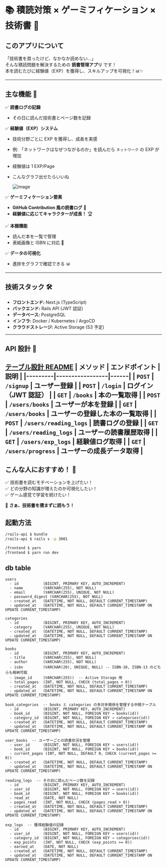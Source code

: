 # 📚 積読対策 × ゲーミフィケーション × 技術書 📖

## **このアプリについて**
「技術書を買ったけど、なかなか読めない…」  
そんな積読問題を解決するための **読書管理アプリ** です！  
本を読むたびに経験値（EXP）を獲得し、スキルアップを可視化！📊✨

---

## **主な機能 🚀**
✅ **読書ログの記録**  
- その日に読んだ技術書とページ数を記録  

✅ **経験値（EXP）システム**  
- 技術分野ごとに EXP を獲得し、成長を実感  
- 例: 「ネットワークはなぜつながるのか」を読んだら `ネットワーク` の EXP が増加
- 経験値は 1 EXP/Page
- こんなグラフ出せたらいいね

  ![image](https://github.com/user-attachments/assets/b1bf2bf0-34bf-4156-860e-4500aef0e907)

✅ **ゲーミフィケーション要素**  
- **GitHub Contribution 風の読書ログ** 📅  
- **経験値に応じてキャラクターが成長！** 🏆  

✅ **本棚機能**  
- 読んだ本を一覧で管理  
- 表紙画像と ISBN に対応 📖  

✅ **データの可視化**  
- 進捗をグラフで確認できる 📊

---

## **技術スタック 🛠️**
- **フロントエンド:** Next.js (TypeScript)
- **バックエンド:** Rails API (JWT 認証)
- **データベース:** PostgreSQL
- **インフラ:** Docker / Kubernetes / ArgoCD
- **クラウドストレージ:** Active Storage (S3 予定)

---

## **API 設計 📡**
[テーブル設計 README](https://github.com/WNomunomu/engineer-guild-hackathon-2025-march/blob/main/rails-api/db/README.md)
| メソッド | エンドポイント        | 説明 |
|---------|-----------------|------|
| `POST`  | `/signup`       | ユーザー登録 |
| `POST`  | `/login`        | ログイン（JWT 認証） |
| `GET`   | `/books`        | 本の一覧取得 |
| `POST`  | `/users/books`   | ユーザーが本を登録 |
| `GET`   | `/users/books`   | ユーザーの登録した本の一覧取得 |
| `POST`  | `/users/reading_logs`  | 読書ログの登録 |
| `GET`   | `/users/reading_logs`  | ユーザーの読書履歴取得 |
| `GET`   | `/users/exp_logs`   | 経験値ログ取得 |
| `GET`   | `/users/progress`   | ユーザーの成長データ取得 |
---

## **こんな人におすすめ！ 🎯**
✅ 技術書を読むモチベーションを上げたい！  
✅ どの分野の知識が増えたのか可視化したい！  
✅ ゲーム感覚で学習を続けたい！  

📢 **さぁ、技術書を積まずに読もう！**

## **起動方法**
```bash
/rails-api $ bundle
/rails-api $ rails s -p 3001

/frontend $ yarn
/frontend $ yarn run dev
```

## **db table**
```
users
  - id           (BIGINT, PRIMARY KEY, AUTO_INCREMENT)
  - name         (VARCHAR(255), NOT NULL)
  - email        (VARCHAR(255), UNIQUE, NOT NULL)
  - password_digest (VARCHAR(255), NOT NULL)
  - created_at   (DATETIME, NOT NULL, DEFAULT CURRENT_TIMESTAMP)
  - updated_at   (DATETIME, NOT NULL, DEFAULT CURRENT_TIMESTAMP ON UPDATE CURRENT_TIMESTAMP)

categories
  - id           (BIGINT, PRIMARY KEY, AUTO_INCREMENT)
  - category     (VARCHAR(255), UNIQUE, NOT NULL)
  - created_at   (DATETIME, NOT NULL, DEFAULT CURRENT_TIMESTAMP)
  - updated_at   (DATETIME, NOT NULL, DEFAULT CURRENT_TIMESTAMP ON UPDATE CURRENT_TIMESTAMP)

books
  - id           (BIGINT, PRIMARY KEY, AUTO_INCREMENT)
  - title        (VARCHAR(255), NOT NULL)
  - author       (VARCHAR(255), NOT NULL)
  - isbn         (VARCHAR(20), UNIQUE, NULL) -- ISBN-10, ISBN-13 のどちらも格納可能
  - image_id     (VARCHAR(255))  -- Active Storage 用
  - total_pages  (INT, NOT NULL, CHECK (total_pages > 0))
  - created_at   (DATETIME, NOT NULL, DEFAULT CURRENT_TIMESTAMP)
  - updated_at   (DATETIME, NOT NULL, DEFAULT CURRENT_TIMESTAMP ON UPDATE CURRENT_TIMESTAMP)

book_categories  -- books と categories の多対多関係を管理する中間テーブル
  - id           (BIGINT, PRIMARY KEY, AUTO_INCREMENT)
  - book_id      (BIGINT, NOT NULL, FOREIGN KEY → books(id))
  - category_id  (BIGINT, NOT NULL, FOREIGN KEY → categories(id))
  - created_at   (DATETIME, NOT NULL, DEFAULT CURRENT_TIMESTAMP)
  - updated_at   (DATETIME, NOT NULL, DEFAULT CURRENT_TIMESTAMP ON UPDATE CURRENT_TIMESTAMP)

user_books  -- ユーザーごとの読書状況を管理
  - user_id      (BIGINT, NOT NULL, FOREIGN KEY → users(id))
  - book_id      (BIGINT, NOT NULL, FOREIGN KEY → books(id))
  - current_pages (INT, NOT NULL, DEFAULT 0, CHECK (current_pages >= 0))
  - created_at   (DATETIME, NOT NULL, DEFAULT CURRENT_TIMESTAMP)
  - updated_at   (DATETIME, NOT NULL, DEFAULT CURRENT_TIMESTAMP ON UPDATE CURRENT_TIMESTAMP)

reading_logs  -- その日に読んだページ数を記録
  - id           (BIGINT, PRIMARY KEY, AUTO_INCREMENT)
  - user_id      (BIGINT, NOT NULL, FOREIGN KEY → users(id))
  - book_id      (BIGINT, NOT NULL, FOREIGN KEY → books(id))
  - read_at      (DATE, NOT NULL)
  - pages_read   (INT, NOT NULL, CHECK (pages_read > 0))
  - created_at   (DATETIME, NOT NULL, DEFAULT CURRENT_TIMESTAMP)
  - updated_at   (DATETIME, NOT NULL, DEFAULT CURRENT_TIMESTAMP ON UPDATE CURRENT_TIMESTAMP)

exp_logs  -- 獲得経験値の記録
  - id           (BIGINT, PRIMARY KEY, AUTO_INCREMENT)
  - user_id      (BIGINT, NOT NULL, FOREIGN KEY → users(id))
  - category_id  (BIGINT, NOT NULL, FOREIGN KEY → categories(id))
  - exp_points   (INT, NOT NULL, CHECK (exp_points >= 0))
  - earned_at    (DATE, NOT NULL)
  - created_at   (DATETIME, NOT NULL, DEFAULT CURRENT_TIMESTAMP)
  - updated_at   (DATETIME, NOT NULL, DEFAULT CURRENT_TIMESTAMP ON UPDATE CURRENT_TIMESTAMP)
```
